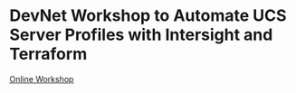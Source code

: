 # DevNet Workshop to Automate UCS Server Profiles with Intersight and Terraform

[Online Workshop](http://cs.co/devwks-2060-clams23)

